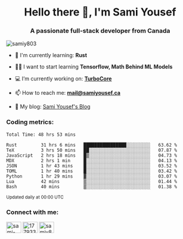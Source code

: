 <h1 align="center">Hello there 👋, I'm Sami Yousef</h1>
<h3 align="center">A passionate full-stack developer from Canada</h3>

<p align="left"> <img src="https://komarev.com/ghpvc/?username=samiy803&label=Profile%20views&color=0e75b6&style=flat" alt="samiy803" /> </p>

- 🌱 I'm currently learning: **Rust**

- 👨‍💻 I want to start learning **Tensorflow, Math Behind ML Models**

- 💻 I’m currently working on: **[TurboCore](https://github.com/samiy803/TurboCore)**

- 📫 How to reach me: **mail@samiyousef.ca**

- 📝 My blog: [Sami Yousef's Blog](https://blog.samiyousef.ca)

<h3 align="left">Coding metrics:</h3>
<!--START_SECTION:waka-->

```text
Total Time: 48 hrs 53 mins

Rust         31 hrs 6 mins   ████████████████░░░░░░░░░   63.62 %
TeX          3 hrs 50 mins   ██░░░░░░░░░░░░░░░░░░░░░░░   07.87 %
JavaScript   2 hrs 18 mins   █▒░░░░░░░░░░░░░░░░░░░░░░░   04.73 %
MDX          2 hrs 1 min     █░░░░░░░░░░░░░░░░░░░░░░░░   04.13 %
JSON         1 hr 43 mins    █░░░░░░░░░░░░░░░░░░░░░░░░   03.52 %
TOML         1 hr 40 mins    █░░░░░░░░░░░░░░░░░░░░░░░░   03.42 %
Python       1 hr 29 mins    ▓░░░░░░░░░░░░░░░░░░░░░░░░   03.07 %
Lua          42 mins         ▒░░░░░░░░░░░░░░░░░░░░░░░░   01.44 %
Bash         40 mins         ▒░░░░░░░░░░░░░░░░░░░░░░░░   01.38 %
```

<!--END_SECTION:waka-->
<sup>Updated daily at 00:00 UTC</sup>

<h3 align="left">Connect with me:</h3>
<p align="left">
<a href="https://linkedin.com/in/sami-yousef" target="blank"><img align="center" src="https://raw.githubusercontent.com/rahuldkjain/github-profile-readme-generator/master/src/images/icons/Social/linked-in-alt.svg" alt="sami-yousef" height="30" width="40" /></a>
<a href="https://stackoverflow.com/users/17793354" target="blank"><img align="center" src="https://raw.githubusercontent.com/rahuldkjain/github-profile-readme-generator/master/src/images/icons/Social/stack-overflow.svg" alt="17793354" height="30" width="40" /></a>
<a href="https://www.leetcode.com/samiy8030" target="blank"><img align="center" src="https://raw.githubusercontent.com/rahuldkjain/github-profile-readme-generator/master/src/images/icons/Social/leet-code.svg" alt="samiy8030" height="30" width="40" /></a>
</p>
